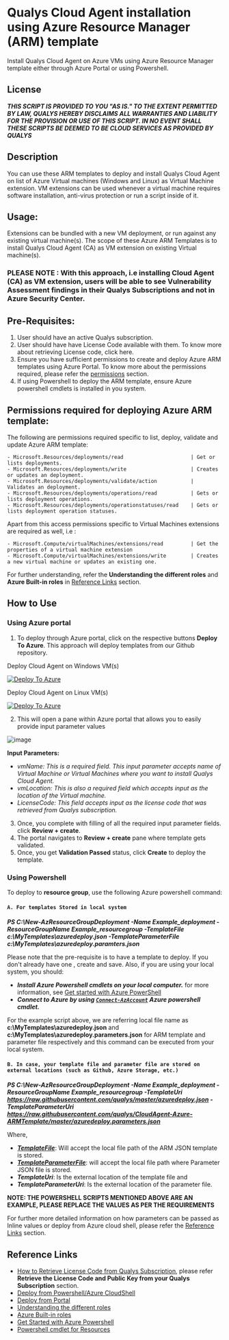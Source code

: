 # Qualys Cloud Agent installation using Azure Resource Manager (ARM) template

Install Qualys Cloud Agent on Azure VMs using Azure Resource Manager template either through Azure Portal or using Powershell.

## License
***THIS SCRIPT IS PROVIDED TO YOU "AS IS." TO THE EXTENT PERMITTED BY LAW, QUALYS HEREBY DISCLAIMS ALL WARRANTIES AND LIABILITY FOR THE PROVISION OR USE OF THIS SCRIPT. IN NO EVENT SHALL THESE SCRIPTS BE DEEMED TO BE CLOUD SERVICES AS PROVIDED BY QUALYS***

## Description
You can use these ARM templates to deploy and install Qualys Cloud Agent on list of Azure Virtual machines (Windows and Linux) as Virtual Machine extension. VM extensions can be used whenever a virtual machine requires software installation, anti-virus protection or run a script inside of it.

## Usage:
Extensions can be bundled with a new VM deployment, or run against any existing virtual machine(s). The scope of these Azure ARM Templates is to install Qualys Cloud Agent (CA) as VM extension on existing Virtual machine(s).

### PLEASE NOTE : With this approach, i.e installing Cloud Agent (CA) as VM extension, users will be able to see Vulnerability Assessment findings in their Qualys Subscriptions and not in Azure Security Center.

## Pre-Requisites:
1. User should have an active Qualys subscription.
2. User should have have License Code available with them. To know more about retrieving License code, click here.
3. Ensure you have sufficient permissions to create and deploy Azure ARM templates using Azure Portal. To know more about the permissions required, please refer the [permissions](https://github.com/Qualys/CloudAgent-Azure-ARMTemplate/blob/master/Readme.md#permissions-required-for-deploying-azure-arm-template) section.
4. If using Powershell to deploy the ARM template, ensure Azure powershell cmdlets is installed in you system.

## Permissions required for deploying Azure ARM template:
The following are permissions required specific to list, deploy, validate and update Azure ARM template:
```
- Microsoft.Resources/deployments/read                      | Get or lists deployments.
- Microsoft.Resources/deployments/write                     | Creates or updates an deployment.
- Microsoft.Resources/deployments/validate/action           | Validates an deployment.
- Microsoft.Resources/deployments/operations/read           | Gets or lists deployment operations.
- Microsoft.Resources/deployments/operationstatuses/read    | Gets or lists deployment operation statuses.
```
Apart from this access permissions specific to Virtual Machines extensions are required as well, i.e :
```
- Microsoft.Compute/virtualMachines/extensions/read         | Get the properties of a virtual machine extension
- Microsoft.Compute/virtualMachines/extensions/write        | Creates a new virtual machine or updates an existing one.
```
For further understanding, refer the **Understanding the different roles** and **Azure Built-in roles** in [Reference Links](https://github.com/Qualys/CloudAgent-Azure-ARMTemplate/blob/master/README.md#reference-links) section.

## How to Use
### Using Azure portal
1. To deploy through Azure portal, click on the respective buttons **Deploy To Azure**. This approach will deploy templates from our Github repository.

Deploy Cloud Agent on Windows VM(s)

[![Deploy To Azure](https://aka.ms/deploytoazurebutton)](https://portal.azure.com/#create/Microsoft.Template/uri/https%3A%2F%2Fraw.githubusercontent.com%2Fqualys%2FCloudAgent-Azure-ARMTemplate%2Fmaster%2FWindowsQCA.json)

Deploy Cloud Agent on Linux VM(s)

[![Deploy To Azure](https://aka.ms/deploytoazurebutton)](https://portal.azure.com/#create/Microsoft.Template/uri/https%3A%2F%2Fraw.githubusercontent.com%2Fqualys%2FCloudAgent-Azure-ARMTemplate%2Fmaster%2FLinuxQCA.json)

2. This will open a pane within Azure portal that allows you to easily provide input parameter values

![image](https://user-images.githubusercontent.com/51158720/93367892-c2676800-f86a-11ea-81d5-51a55d9af7ef.png)

**Input Parameters:**
- *vmName: This is a required field. This input parameter accepts name of Virtual Machine or Virtual Machines where you want to install Qualys Cloud Agent.*
- *vmLocation: This is also a required field which accepts input as the location of the Virtual machine.*
- *LicenseCode: This field accepts input as the license code that was retrieved from Qualys subscription.*

3. Once, you complete with filling of all the required input parameter fields. click **Review + create**.
4. The portal navigates to **Review + create** pane where template gets validated.
5. Once, you get **Validation Passed** status, click **Create** to deploy the template.

### Using Powershell
To deploy to **resource group**, use the following Azure powershell command:

#### `A. For templates Stored in local system`

***PS C:\New-AzResourceGroupDeployment -Name Example_deployment -ResourceGroupName Example_resourcegroup -TemplateFile c:\MyTemplates\azuredeploy.json -TemplateParameterFile c:\MyTemplates\azuredeploy.paramters.json***

Please note that the pre-requisite is to have a template to deploy. If you don't already have one , create and save. Also, if you are using your local system, you should:
- ***Install Azure Powershell cmdlets on your local computer.*** for more information, see [Get started with Azure PowerShell](https://docs.microsoft.com/en-us/powershell/azure/get-started-azureps?view=azps-4.6.1)
- ***Connect to Azure by using [`Connect-AzAccount`](https://docs.microsoft.com/en-us/powershell/module/az.accounts/connect-azaccount?view=azps-4.6.1) Azure powershell cmdlet.***

For the example script above, we are referring local file name as **c:\MyTemplates\azuredeploy.json** and **c:\MyTemplates\azuredeploy.parameters.json** for ARM template and parameter file respectively and this command can be executed from your local system.


#### `B. In case, your template file and parameter file are stored on external locations (such as Github, Azure Storage, etc.)`

***PS C:\New-AzResourceGroupDeployment -Name Example_deployment -ResourceGroupName Example_resourcegroup -TemplateUri https://raw.githubusercontent.com/qualys/master/azuredeploy.json -TemplateParameterUri https://raw.githubusercontent.com/qualys/CloudAgent-Azure-ARMTemplate/master/azuredeploy.parameters.json***

Where,
- ***[TemplateFile](https://github.com/Qualys/CloudAgent-Azure-ARMTemplate/tree/master/Example_templates_parameter_file/exampleTemplate.json)***: Will accept the local file path of the ARM JSON template is stored.
- ***[TemplateParameterFile](https://github.com/Qualys/CloudAgent-Azure-ARMTemplate/tree/master/Example_templates_parameter_file/example.parameters.json)***: will accept the local file path where Parameter JSON file is stored.
- ***TemplateUri***: Is the external location of the template file and
- ***TemplateParameterUri***: Is the external location of the parameter file.

**NOTE: THE POWERSHELL SCRIPTS MENTIONED ABOVE ARE AN EXAMPLE, PLEASE REPLACE THE VALUES AS PER THE REQUIREMENTS**

For further more detailed information on how parameters can be passed as Inline values or deploy from Azure cloud shell, please refer the [Reference Links](https://github.com/Qualys/CloudAgent-Azure-ARMTemplate/blob/master/README.md#reference-links) section.

## Reference Links
- [How to Retrieve License Code from Qualys Subscription](https://qualys-secure.force.com/discussions/s/article/000005837#license), please refer **Retrieve the License Code and Public Key from your Qualys Subscription** section.
- [Deploy from Powershell/Azure CloudShell](https://qualys-secure.force.com/discussions/s/article/000005837#license)
- [Deploy from Portal](https://docs.microsoft.com/en-us/azure/azure-resource-manager/templates/deploy-portal)
- [Understanding the different roles](https://docs.microsoft.com/en-us/azure/role-based-access-control/rbac-and-directory-admin-roles#azure-roles)
- [Azure Built-in roles](https://docs.microsoft.com/en-us/azure/role-based-access-control/built-in-roles)
- [Get Started with Azure Powershell](https://docs.microsoft.com/en-us/powershell/azure/get-started-azureps?view=azps-4.6.1)
- [Powershell cmdlet for Resources](https://docs.microsoft.com/en-us/powershell/module/az.resources/?view=azps-4.6.1#resources)

